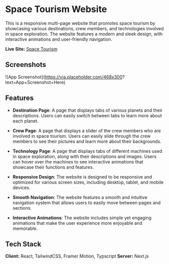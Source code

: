 # Space Tourism Website

This is a responsive multi-page website that promotes space tourism by
showcasing various destinations, crew members, and technologies involved in
space exploration. The website features a modern and sleek design, with
interactive animations and user-friendly navigation.

**Live Site:** [Space Tourism](https://spacextourism.netlify.app/)

## Screenshots

![App Screenshot](https://via.placeholder.com/468x300?
text=App+Screenshot+Here)

## Features

- **Destination Page**: A page that displays tabs of various planets and their
  descriptions. Users can easily switch between tabs to learn more about each
  planet.

- **Crew Page**: A page that displays a slider of the crew members who are
  involved in space tourism. Users can easily slide through the crew members to
  see their pictures and learn more about their backgrounds.

- **Technology Page**: A page that displays tabs of different machines used in
  space exploration, along with their descriptions and images. Users can hover
  over the machines to see interactive animations that showcase their functions
  and features.

- **Responsive Design**: The website is designed to be responsive and optimized
  for various screen sizes, including desktop, tablet, and mobile devices.

- **Smooth Navigation**: The website features a smooth and intuitive navigation
  system that allows users to easily move between pages and sections.
- **Interactive Animations**: The website includes simple yet engaging animations
  that make the user experience more enjoyable and memorable.

## Tech Stack

**Client:** React, TailwindCSS, Framer Motion, Typscript
**Server:** Next.js
